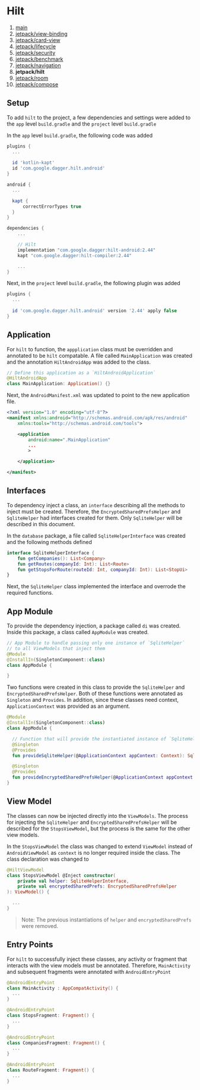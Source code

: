 # Hilt
1. [main](https://github.com/godfreynolan/jetpacks)
2. [jetpack/view-binding](https://github.com/godfreynolan/jetpacks/tree/jetpack/view-binding)
3. [jetpack/card-view](https://github.com/godfreynolan/jetpacks/tree/jetpack/card-view)
4. [jetpack/lifecycle](https://github.com/godfreynolan/jetpacks/tree/jetpack/lifecycle)
5. [jetpack/security](https://github.com/godfreynolan/jetpacks/tree/jetpack/security)
6. [jetpack/benchmark](https://github.com/godfreynolan/jetpacks/tree/jetpack/benchmark)
7. [jetpack/navigation](https://github.com/godfreynolan/jetpacks/tree/jetpack/navigation)
8. **jetpack/hilt**
9. [jetpack/room](https://github.com/godfreynolan/jetpacks/tree/jetpack/room)
10. [jetpack/compose](https://github.com/godfreynolan/jetpacks/tree/jetpack/compose)
## Setup
To add `hilt` to the project, a few dependencies and settings were added to the `app` level `build.gradle` and the `project` level `build.gradle`

In the `app` level `build.gradle`, the following code was added
```gradle
plugins {
  ...
  
  id 'kotlin-kapt'
  id 'com.google.dagger.hilt.android'
}

android {
  ...

  kapt {
      correctErrorTypes true
  }
}

dependencies {
    ...

    // Hilt
    implementation "com.google.dagger:hilt-android:2.44"
    kapt "com.google.dagger:hilt-compiler:2.44"

    ...
}
```

Next, in the `project` level `build.gradle`, the following plugin was added
```gradle
plugins {
  ...
  
  id 'com.google.dagger.hilt.android' version '2.44' apply false
}
```

## Application
For `hilt` to function, the `appplication` class must be overridden and annotated to be `hilt` compatable. A file called `MainApplication` was created and the annotation `HiltAndroidApp` was added to the class.
```kotlin
// Define this application as a `HiltAndroidApplication`
@HiltAndroidApp
class MainApplication: Application() {}
```

Next, the `AndroidManifest.xml` was updated to point to the new application file.
```xml
<?xml version="1.0" encoding="utf-8"?>
<manifest xmlns:android="http://schemas.android.com/apk/res/android"
    xmlns:tools="http://schemas.android.com/tools">

    <application
        android:name=".MainApplication"
        ...
        >

    </application>

</manifest>
```

## Interfaces
To dependency inject a class, an `interface` describing all the methods to inject must be created. Therefore, the `EncryptedSharedPrefsHelper` and `SqliteHelper` had interfaces created for them. Only `SqliteHelper` will be described in this document.

In the `database` package, a file called `SqliteHelperInterface` was created and the following methods defined
```kotlin
interface SqliteHelperInterface {
    fun getCompanies(): List<Company>
    fun getRoutes(companyId: Int): List<Route>
    fun getStopsForRoute(routeId: Int, companyId: Int): List<StopUi>
}
```

Next, the `SqliteHelper` class implemented the interface and overrode the required functions.

## App Module
To provide the dependency injection, a package called `di` was created. Inside this package, a class called `AppModule` was created.
```kotlin
// App Module to handle passing only one instance of `SqliteHelper`
// to all ViewModels that inject them
@Module
@InstallIn(SingletonComponent::class)
class AppModule {

}
```

Two functions were created in this class to provide the `SqliteHelper` and `EncryptedSharedPrefsHelper`. Both of these functions were annotated as `Singleton` and `Provides`. In addition, since these classes need context, `ApplicationContext` was provided as an argument.

```kotlin
@Module
@InstallIn(SingletonComponent::class)
class AppModule {

  // Function that will provide the instantiated instance of `SqliteHelper`
  @Singleton
  @Provides
  fun provideSqliteHelper(@ApplicationContext appContext: Context): SqliteHelperInterface = SqliteHelper(appContext)

  @Singleton
  @Provides
  fun provideEncryptedSharedPrefsHelper(@ApplicationContext appContext: Context): EncryptedSharedPrefsHelper = EncryptedSharedPrefsHelperImpl(appContext)
}
```

## View Model
The classes can now be injected directly into the `ViewModels`. The process for injecting the `SqliteHelper` and `EncryptedSharedPrefsHelper` will be described for the `StopsViewModel`, but the process is the same for the other view models.

In the `StopsViewModel` the class was changed to extend `ViewModel` instead of `AndroidViewModel` as `context` is no longer required inside the class. The class declaration was changed to
```kotlin
@HiltViewModel
class StopsViewModel @Inject constructor(
    private val helper: SqliteHelperInterface,
    private val encryptedSharedPrefs: EncryptedSharedPrefsHelper
): ViewModel() {

  ...
}
```
> Note: The previous instantiations of `helper` and `encryptedSharedPrefs` were removed.

## Entry Points
For `hilt` to successfully inject these classes, any activity or fragment that interacts with the view models must be annotated. Therefore, `MainActivity` and subsequent fragments were annotated with `AndroidEntryPoint`
```kotlin
@AndroidEntryPoint
class MainActivity : AppCompatActivity() {
  ...
}
```

```kotlin
@AndroidEntryPoint
class StopsFragment: Fragment() {
  ...
}
```

```kotlin
@AndroidEntryPoint
class CompaniesFragment: Fragment() {
  ...
}
```

```kotlin
@AndroidEntryPoint
class RouteFragment: Fragment() {
  ...
}
```